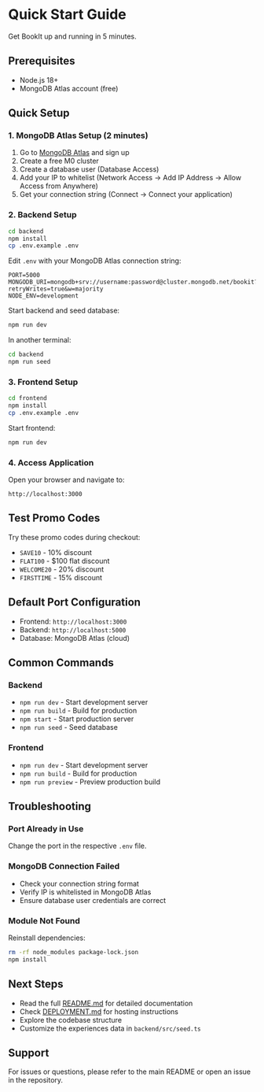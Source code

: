 # Quick Start Guide

Get BookIt up and running in 5 minutes.

## Prerequisites
- Node.js 18+
- MongoDB Atlas account (free)

## Quick Setup

### 1. MongoDB Atlas Setup (2 minutes)
1. Go to [MongoDB Atlas](https://www.mongodb.com/cloud/atlas) and sign up
2. Create a free M0 cluster
3. Create a database user (Database Access)
4. Add your IP to whitelist (Network Access → Add IP Address → Allow Access from Anywhere)
5. Get your connection string (Connect → Connect your application)

### 2. Backend Setup
```bash
cd backend
npm install
cp .env.example .env
```

Edit `.env` with your MongoDB Atlas connection string:
```env
PORT=5000
MONGODB_URI=mongodb+srv://username:password@cluster.mongodb.net/bookit?retryWrites=true&w=majority
NODE_ENV=development
```

Start backend and seed database:
```bash
npm run dev
```

In another terminal:
```bash
cd backend
npm run seed
```

### 3. Frontend Setup
```bash
cd frontend
npm install
cp .env.example .env
```

Start frontend:
```bash
npm run dev
```

### 4. Access Application

Open your browser and navigate to:
```
http://localhost:3000
```

## Test Promo Codes

Try these promo codes during checkout:
- `SAVE10` - 10% discount
- `FLAT100` - $100 flat discount
- `WELCOME20` - 20% discount
- `FIRSTTIME` - 15% discount

## Default Port Configuration

- Frontend: `http://localhost:3000`
- Backend: `http://localhost:5000`
- Database: MongoDB Atlas (cloud)

## Common Commands

### Backend
- `npm run dev` - Start development server
- `npm run build` - Build for production
- `npm start` - Start production server
- `npm run seed` - Seed database

### Frontend
- `npm run dev` - Start development server
- `npm run build` - Build for production
- `npm run preview` - Preview production build

## Troubleshooting

### Port Already in Use
Change the port in the respective `.env` file.

### MongoDB Connection Failed
- Check your connection string format
- Verify IP is whitelisted in MongoDB Atlas
- Ensure database user credentials are correct

### Module Not Found
Reinstall dependencies:
```bash
rm -rf node_modules package-lock.json
npm install
```

## Next Steps

- Read the full [README.md](README.md) for detailed documentation
- Check [DEPLOYMENT.md](DEPLOYMENT.md) for hosting instructions
- Explore the codebase structure
- Customize the experiences data in `backend/src/seed.ts`

## Support

For issues or questions, please refer to the main README or open an issue in the repository.
